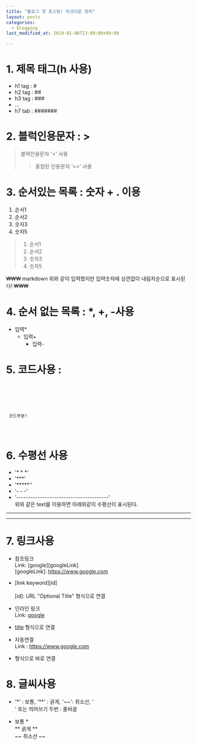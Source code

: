 ```yaml
---
title: "블로그 첫 포스팅! 마크다운 정리"
layout: posts
categories:
  - blogging
last_modified_at: 2019-01-06T13:00:00+09:00

---
```


# 1. 제목 태그(h 사용)
  - h1 tag : #
  - h2 tag : ##
  - h3 tag : ###
  - ...
  - h7 tab : #######

# 2. 블럭인용문자 : >
> 블럭인용문자 '>' 사용
>> 중첩된 인용문자 '>>' 사용

# 3. 순서있는 목록 : 숫자 + . 이용
1. 순서1
2. 순서2
3. 숫자3
5. 숫자5

> 1. 순서1
> 2. 순서2
> 3. 숫자3
> 5. 숫자5  

₩₩₩ markdown
위와 같이 입력했지만 입력숫자에 상관없이 내림차순으로 표시된다!
₩₩₩

# 4. 순서 없는 목록 : *, +, -사용
* 입력*
  + 입력+
    - 입력-

# 5. 코드사용 : <pre><code></code></pre>
<pre>
  <code>
    <p> 코드부분! </p>
  </code>
</pre>

# 6. 수평선 사용
  - '* * *'
  - '***'
  - '*****''
  - '- - -'
  - '---------------------------------------'  
위와 같은 text를 이용하면 아래와같이 수평선이 표시된다.

* * *
***

# 7. 링크사용
* 참조링크 <br>
Link: [google][googleLink] <br>
[googleLink]: https://www.google.com <br>
- [link keyword][id] <br>  
  [id]: URL "Optional Title" 형식으로 연결

* 인라인 링크<br>
Link: [google](<https://www.google.com>)
- [title](<link>) 형식으로 연결

* 자동연결<br>
Link : <https://www.google.com>
- <link> 형식으로 바로 연결

# 8. 글씨사용
  - '*' : 보통, '**' : 굵게, '~~': 취소선, '<br>' 또는 띄어쓰기 두번 : 줄바꿈
* 보통 * <br>
** 굵게 **   
~~ 취소선 ~~ <br>
